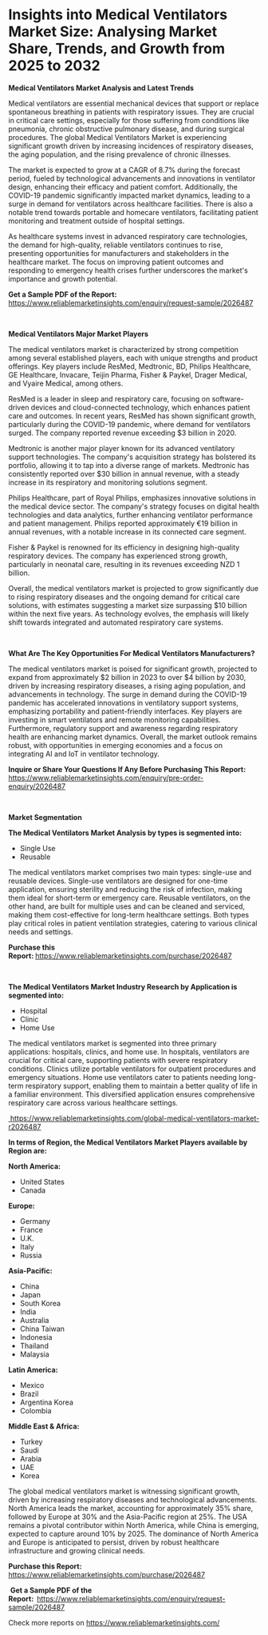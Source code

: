 <p><h1>Insights into Medical Ventilators Market Size: Analysing Market Share, Trends, and Growth from 2025 to 2032</h1></p><p><strong>Medical Ventilators Market Analysis and Latest Trends</strong></p>
<p><p>Medical ventilators are essential mechanical devices that support or replace spontaneous breathing in patients with respiratory issues. They are crucial in critical care settings, especially for those suffering from conditions like pneumonia, chronic obstructive pulmonary disease, and during surgical procedures. The global Medical Ventilators Market is experiencing significant growth driven by increasing incidences of respiratory diseases, the aging population, and the rising prevalence of chronic illnesses.</p><p>The market is expected to grow at a CAGR of 8.7% during the forecast period, fueled by technological advancements and innovations in ventilator design, enhancing their efficacy and patient comfort. Additionally, the COVID-19 pandemic significantly impacted market dynamics, leading to a surge in demand for ventilators across healthcare facilities. There is also a notable trend towards portable and homecare ventilators, facilitating patient monitoring and treatment outside of hospital settings.</p><p>As healthcare systems invest in advanced respiratory care technologies, the demand for high-quality, reliable ventilators continues to rise, presenting opportunities for manufacturers and stakeholders in the healthcare market. The focus on improving patient outcomes and responding to emergency health crises further underscores the market's importance and growth potential.</p></p>
<p><strong>Get a Sample PDF of the Report:&nbsp;</strong> <a href="https://www.reliablemarketinsights.com/enquiry/request-sample/2026487?utm_campaign=3584&utm_medium=2&utm_source=Github&utm_content=ia&utm_term=30032025&utm_id=medical-ventilators">https://www.reliablemarketinsights.com/enquiry/request-sample/2026487</a></p>
<p>&nbsp;</p>
<p><strong>Medical Ventilators Major Market Players</strong></p>
<p><p>The medical ventilators market is characterized by strong competition among several established players, each with unique strengths and product offerings. Key players include ResMed, Medtronic, BD, Philips Healthcare, GE Healthcare, Invacare, Teijin Pharma, Fisher & Paykel, Drager Medical, and Vyaire Medical, among others.</p><p>ResMed is a leader in sleep and respiratory care, focusing on software-driven devices and cloud-connected technology, which enhances patient care and outcomes. In recent years, ResMed has shown significant growth, particularly during the COVID-19 pandemic, where demand for ventilators surged. The company reported revenue exceeding $3 billion in 2020.</p><p>Medtronic is another major player known for its advanced ventilatory support technologies. The company's acquisition strategy has bolstered its portfolio, allowing it to tap into a diverse range of markets. Medtronic has consistently reported over $30 billion in annual revenue, with a steady increase in its respiratory and monitoring solutions segment.</p><p>Philips Healthcare, part of Royal Philips, emphasizes innovative solutions in the medical device sector. The company's strategy focuses on digital health technologies and data analytics, further enhancing ventilator performance and patient management. Philips reported approximately €19 billion in annual revenues, with a notable increase in its connected care segment.</p><p>Fisher & Paykel is renowned for its efficiency in designing high-quality respiratory devices. The company has experienced strong growth, particularly in neonatal care, resulting in its revenues exceeding NZD 1 billion. </p><p>Overall, the medical ventilators market is projected to grow significantly due to rising respiratory diseases and the ongoing demand for critical care solutions, with estimates suggesting a market size surpassing $10 billion within the next five years. As technology evolves, the emphasis will likely shift towards integrated and automated respiratory care systems.</p></p>
<p>&nbsp;</p>
<p><strong>What Are The Key Opportunities For Medical Ventilators Manufacturers?</strong></p>
<p><p>The medical ventilators market is poised for significant growth, projected to expand from approximately $2 billion in 2023 to over $4 billion by 2030, driven by increasing respiratory diseases, a rising aging population, and advancements in technology. The surge in demand during the COVID-19 pandemic has accelerated innovations in ventilatory support systems, emphasizing portability and patient-friendly interfaces. Key players are investing in smart ventilators and remote monitoring capabilities. Furthermore, regulatory support and awareness regarding respiratory health are enhancing market dynamics. Overall, the market outlook remains robust, with opportunities in emerging economies and a focus on integrating AI and IoT in ventilator technology.</p></p>
<p><strong>Inquire or Share Your Questions If Any Before Purchasing This Report:</strong> <a href="https://www.reliablemarketinsights.com/enquiry/pre-order-enquiry/2026487?utm_campaign=3584&utm_medium=2&utm_source=Github&utm_content=ia&utm_term=30032025&utm_id=medical-ventilators">https://www.reliablemarketinsights.com/enquiry/pre-order-enquiry/2026487</a></p>
<p>&nbsp;</p>
<p><strong>Market Segmentation</strong></p>
<p><strong>The Medical Ventilators Market Analysis by types is segmented into:</strong></p>
<p><ul><li>Single Use</li><li>Reusable</li></ul></p>
<p><p>The medical ventilators market comprises two main types: single-use and reusable devices. Single-use ventilators are designed for one-time application, ensuring sterility and reducing the risk of infection, making them ideal for short-term or emergency care. Reusable ventilators, on the other hand, are built for multiple uses and can be cleaned and serviced, making them cost-effective for long-term healthcare settings. Both types play critical roles in patient ventilation strategies, catering to various clinical needs and settings.</p></p>
<p><strong>Purchase this Report:&nbsp;</strong><a href="https://www.reliablemarketinsights.com/purchase/2026487?utm_campaign=3584&utm_medium=2&utm_source=Github&utm_content=ia&utm_term=30032025&utm_id=medical-ventilators">https://www.reliablemarketinsights.com/purchase/2026487</a></p>
<p>&nbsp;</p>
<p><strong>The Medical Ventilators Market Industry Research by Application is segmented into:</strong></p>
<p><ul><li>Hospital</li><li>Clinic</li><li>Home Use</li></ul></p>
<p><p>The medical ventilators market is segmented into three primary applications: hospitals, clinics, and home use. In hospitals, ventilators are crucial for critical care, supporting patients with severe respiratory conditions. Clinics utilize portable ventilators for outpatient procedures and emergency situations. Home use ventilators cater to patients needing long-term respiratory support, enabling them to maintain a better quality of life in a familiar environment. This diversified application ensures comprehensive respiratory care across various healthcare settings.</p></p>
<p><a href="https://www.reliablemarketinsights.com/global-medical-ventilators-market-r2026487?utm_campaign=3584&utm_medium=2&utm_source=Github&utm_content=ia&utm_term=30032025&utm_id=medical-ventilators">&nbsp;https://www.reliablemarketinsights.com/global-medical-ventilators-market-r2026487</a></p>
<p><strong>In terms of Region, the Medical Ventilators Market Players available by Region are:</strong></p>
<p>
    <p> <strong> North America: </strong>
        <ul>
            <li>United States</li>
            <li>Canada</li>
        </ul>
        </p> 
    <p> <strong> Europe: </strong>
        <ul>
            <li>Germany</li>
            <li>France</li>
            <li>U.K.</li>
            <li>Italy</li>
            <li>Russia</li>
        </ul>
        </p> 
    <p> <strong> Asia-Pacific: </strong>
        <ul>
            <li>China</li>
            <li>Japan</li>
            <li>South Korea</li>
            <li>India</li>
            <li>Australia</li>
            <li>China Taiwan</li>
            <li>Indonesia</li>
            <li>Thailand</li>
            <li>Malaysia</li>
        </ul>
        </p> 
    <p> <strong> Latin America: </strong>
        <ul>
            <li>Mexico</li>
            <li>Brazil</li>
            <li>Argentina Korea</li>
            <li>Colombia</li>
        </ul>
        </p> 
    <p> <strong> Middle East & Africa: </strong>
        <ul>
            <li>Turkey</li>
            <li>Saudi</li>
            <li>Arabia</li>
            <li>UAE</li>
            <li>Korea</li>
        </ul>
    </p>
    </p>
<p><p>The global medical ventilators market is witnessing significant growth, driven by increasing respiratory diseases and technological advancements. North America leads the market, accounting for approximately 35% share, followed by Europe at 30% and the Asia-Pacific region at 25%. The USA remains a pivotal contributor within North America, while China is emerging, expected to capture around 10% by 2025. The dominance of North America and Europe is anticipated to persist, driven by robust healthcare infrastructure and growing clinical needs.</p></p>
<p><strong>Purchase this Report: </strong><a href="https://www.reliablemarketinsights.com/purchase/2026487?utm_campaign=3584&utm_medium=2&utm_source=Github&utm_content=ia&utm_term=30032025&utm_id=medical-ventilators">https://www.reliablemarketinsights.com/purchase/2026487</a></p>
<p>&nbsp;<strong>Get a Sample PDF of the Report:&nbsp;&nbsp;</strong><a href="https://www.reliablemarketinsights.com/enquiry/request-sample/2026487?utm_campaign=3584&utm_medium=2&utm_source=Github&utm_content=ia&utm_term=30032025&utm_id=medical-ventilators">https://www.reliablemarketinsights.com/enquiry/request-sample/2026487</a></p>
<p><strong></strong></p>
<p>Check more reports on <a href="https://www.reliablemarketinsights.com/?utm_campaign=3584&utm_medium=2&utm_source=Github&utm_content=ia&utm_term=30032025&utm_id=medical-ventilators">https://www.reliablemarketinsights.com/</a></p>